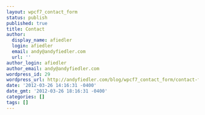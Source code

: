 ```yaml
---
layout: wpcf7_contact_form
status: publish
published: true
title: Contact
author:
  display_name: afiedler
  login: afiedler
  email: andy@andyfiedler.com
  url: ''
author_login: afiedler
author_email: andy@andyfiedler.com
wordpress_id: 29
wordpress_url: http://andyfiedler.com/blog/wpcf7_contact_form/contact-form-1/
date: '2012-03-26 14:16:31 -0400'
date_gmt: '2012-03-26 18:16:31 -0400'
categories: []
tags: []
---
```


